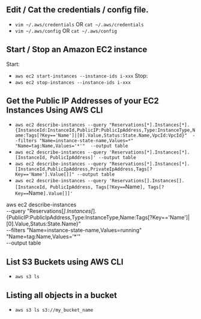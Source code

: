 ## Edit / Cat the credentials / config file.
- `vim ~/.aws/credentials` OR `cat ~/.aws/credentials`
- `vim ~/.aws/config` OR `cat ~/.aws/config`


## Start / Stop an Amazon EC2 instance
Start:
- `aws ec2 start-instances --instance-ids i-xxx`
Stop:
- `aws ec2 stop-instances --instance-ids i-xxx`

## Get the Public IP Addresses of your EC2 Instances Using AWS CLI
- `aws ec2 describe-instances --query "Reservations[*].Instances[*].{InstanceId:InstanceId,PublicIP:PublicIpAddress,Type:InstanceType,Name:Tags[?Key=='Name']|[0].Value,Status:State.Name,VpcId:VpcId}"  --filters "Name=instance-state-name,Values=*" "Name=tag:Name,Values='*'"  --output table`
- `aws ec2 describe-instances --query 'Reservations[*].Instances[*].[InstanceId, PublicIpAddress]' --output table `
- `aws ec2 describe-instances --query "Reservations[*].Instances[*].[InstanceId,PublicIpAddress,PrivateIpAddress,Tags[?Key=='Name'].Value[]]" --output table `
- `aws ec2 describe-instances --query 'Reservations[].Instances[].[InstanceId, PublicIpAddress, Tags[?Key==`Name`], Tags[?Key==`Name`].Value[]]'`

aws ec2 describe-instances \
--query "Reservations[*].Instances[*].{PublicIP:PublicIpAddress,Type:InstanceType,Name:Tags[?Key=='Name']|[0].Value,Status:State.Name}"  \
--filters "Name=instance-state-name,Values=running" "Name=tag:Name,Values='*'"  \
--output table

## List S3 Buckets using AWS CLI
- `aws s3 ls`
## Listing all objects in a bucket
- `aws s3 ls s3://my_bucket_name`